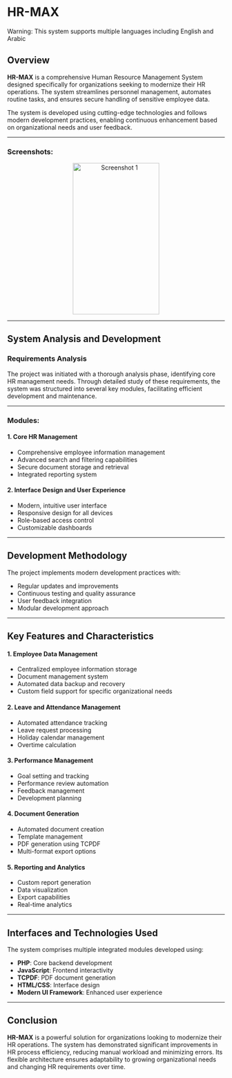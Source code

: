 # HR-MAX

Warning: This system supports multiple languages including English and Arabic

## Overview
**HR-MAX** is a comprehensive Human Resource Management System designed specifically for organizations seeking to modernize their HR operations. The system streamlines personnel management, automates routine tasks, and ensures secure handling of sensitive employee data.

The system is developed using cutting-edge technologies and follows modern development practices, enabling continuous enhancement based on organizational needs and user feedback.

---
### Screenshots:

<p align="center">
  <img src="https://ibb.co/8ngJzLw3" alt="Screenshot 1" width="200" height="350"/>
</p>


---
## System Analysis and Development

### Requirements Analysis
The project was initiated with a thorough analysis phase, identifying core HR management needs. Through detailed study of these requirements, the system was structured into several key modules, facilitating efficient development and maintenance.

---

### Modules:

#### 1. Core HR Management
- Comprehensive employee information management
- Advanced search and filtering capabilities
- Secure document storage and retrieval
- Integrated reporting system

#### 2. Interface Design and User Experience
- Modern, intuitive user interface
- Responsive design for all devices
- Role-based access control
- Customizable dashboards

---

## Development Methodology

The project implements modern development practices with:
- Regular updates and improvements
- Continuous testing and quality assurance
- User feedback integration
- Modular development approach

---

## Key Features and Characteristics

#### 1. Employee Data Management
- Centralized employee information storage
- Document management system
- Automated data backup and recovery
- Custom field support for specific organizational needs

#### 2. Leave and Attendance Management
- Automated attendance tracking
- Leave request processing
- Holiday calendar management
- Overtime calculation

#### 3. Performance Management
- Goal setting and tracking
- Performance review automation
- Feedback management
- Development planning

#### 4. Document Generation
- Automated document creation
- Template management
- PDF generation using TCPDF
- Multi-format export options

#### 5. Reporting and Analytics
- Custom report generation
- Data visualization
- Export capabilities
- Real-time analytics

---

## Interfaces and Technologies Used

The system comprises multiple integrated modules developed using:

- **PHP**: Core backend development
- **JavaScript**: Frontend interactivity
- **TCPDF**: PDF document generation
- **HTML/CSS**: Interface design
- **Modern UI Framework**: Enhanced user experience

---

## Conclusion

**HR-MAX** is a powerful solution for organizations looking to modernize their HR operations. The system has demonstrated significant improvements in HR process efficiency, reducing manual workload and minimizing errors. Its flexible architecture ensures adaptability to growing organizational needs and changing HR requirements over time. 
